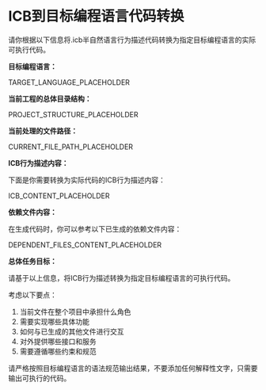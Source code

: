 # ICB到目标编程语言代码转换

请你根据以下信息将.icb半自然语言行为描述代码转换为指定目标编程语言的实际可执行代码。

**目标编程语言：**

TARGET_LANGUAGE_PLACEHOLDER

**当前工程的总体目录结构：**

PROJECT_STRUCTURE_PLACEHOLDER

**当前处理的文件路径：**

CURRENT_FILE_PATH_PLACEHOLDER

**ICB行为描述内容：**

下面是你需要转换为实际代码的ICB行为描述内容：

ICB_CONTENT_PLACEHOLDER

**依赖文件内容：**

在生成代码时，你可以参考以下已生成的依赖文件内容：

DEPENDENT_FILES_CONTENT_PLACEHOLDER

**总体任务目标：**

请基于以上信息，将ICB行为描述转换为指定目标编程语言的可执行代码。

考虑以下要点：

1. 当前文件在整个项目中承担什么角色
2. 需要实现哪些具体功能
3. 如何与已生成的其他文件进行交互
4. 对外提供哪些接口和服务
5. 需要遵循哪些约束和规范

请严格按照目标编程语言的语法规范输出结果，不要添加任何解释性文字，只需要输出可执行的代码。